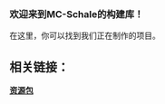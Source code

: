 ### 欢迎来到MC-Schale的构建库！

在这里，你可以找到我们正在制作的项目。

## 相关链接：

**[资源包](https://github.com/MC-Schale-Server/Resource-packs)**

